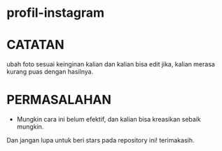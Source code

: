 # profil-instagram


# CATATAN
ubah foto sesuai keinginan kalian dan kalian bisa edit jika,
kalian merasa kurang puas dengan hasilnya.

# PERMASALAHAN
- Mungkin cara ini belum efektif, dan kalian bisa kreasikan sebaik mungkin.


Dan jangan lupa untuk beri stars pada repository ini!
terimakasih.
